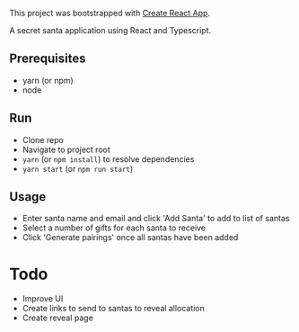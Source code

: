 This project was bootstrapped with [Create React App](https://github.com/facebookincubator/create-react-app).

A secret santa application using React and Typescript.

## Prerequisites
 - yarn (or npm)
 - node

## Run
 - Clone repo
 - Navigate to project root
 - `yarn` (or `npm install`) to resolve dependencies
 - `yarn start` (or `npm run start`)

## Usage
 - Enter santa name and email and click 'Add Santa' to add to list of santas
 - Select a number of gifts for each santa to receive
 - Click 'Generate pairings' once all santas have been added

# Todo
 - Improve UI
 - Create links to send to santas to reveal allocation
 - Create reveal page
